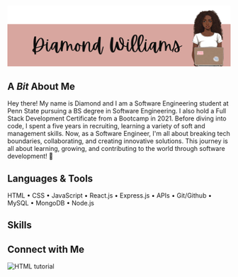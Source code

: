 ![Alt text](https://github.com/D-WILLI/D-WILLI/blob/main/hi%20i%20am.png?raw=true)
<h2> A <em> Bit </em> About Me </h2>
Hey there! My name is Diamond and I am a Software Engineering student at Penn State pursuing a BS degree in Software Engineering. I also hold a Full Stack Development Certificate from a Bootcamp in 2021. Before diving into code, I spent a five years in recruiting, learning a variety of soft and management skills. Now, as a Software Engineer, I'm all about breaking tech boundaries, collaborating, and creating innovative solutions. This journey is all about learning, growing, and contributing to the world through software development! 🚀
<h2>Languages & Tools </h2>
HTML &#x2022 CSS &#x2022 JavaScript &#x2022 React.js &#x2022 Express.js &#x2022 APIs &#x2022 Git/Github &#x2022 MySQL &#x2022 MongoDB &#x2022 Node.js 
<h2> Skills </h2>

<h2> Connect with Me </h2>
<img href="linkedin.com <img src="smiley.gif" alt="HTML tutorial" style="width:42px;height:42px;"> </img>



